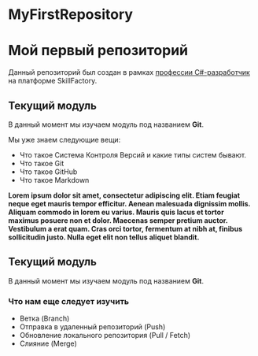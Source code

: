 # MyFirstRepository
# Мой первый репозиторий

Данный репозиторий был создан в рамках [профессии C#-разработчик](https://skillfactory.ru/csharp) на платформе SkillFactory.

## Текущий модуль
В данный момент мы изучаем модуль под названием **Git**.

Мы уже знаем следующие вещи:
* Что такое Система Контроля Версий и какие типы систем бывают.
* Что такое Git
* Что такое GitHub
* Что такое Markdown

**Lorem ipsum dolor sit amet, consectetur adipiscing elit. Etiam feugiat neque eget mauris tempor efficitur. Aenean malesuada dignissim mollis. Aliquam commodo in lorem eu varius. Mauris quis lacus et tortor maximus posuere non et dolor. Maecenas semper pretium auctor. Vestibulum a erat quam. Cras orci tortor, fermentum at nibh at, finibus sollicitudin justo. Nulla eget elit non tellus aliquet blandit.**

## Текущий модуль
В данный момент мы изучаем модуль под названием **Git**.

### Что нам еще следует изучить
* Ветка (Branch)
* Отправка в удаленный репозиторий (Push)
* Обновление локального репозитория (Pull / Fetch)
* Слияние (Merge)